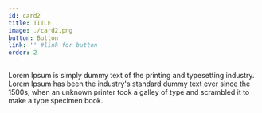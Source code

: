 ```yaml
---
id: card2
title: TITLE
image: ./card2.png
button: Button
link: '' #link for button
order: 2
---
```


Lorem Ipsum is simply dummy text of the printing and typesetting industry. Lorem Ipsum has been the industry's standard dummy text ever since the 1500s, when an unknown printer took a galley of type and scrambled it to make a type specimen book.
